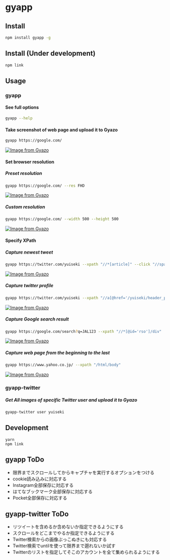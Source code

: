 # gyapp

## Install
```bash
npm install gyapp -g
```


## Install (Under development)
```bash
npm link
```


## Usage

### gyapp

#### See full options
```bash
gyapp --help
```

#### Take screenshot of web page and upload it to Gyazo
```bash
gyapp https://google.com/
```
[![Image from Gyazo](https://i.gyazo.com/3fc4e71f5512e2348c043eb14e027364.png)](https://gyazo.com/3fc4e71f5512e2348c043eb14e027364)


#### Set browser resolution

##### Preset resolution
```bash
gyapp https://google.com/ --res FHD
```
[![Image from Gyazo](https://i.gyazo.com/6451ed1f395fb8386a8ca984d3ee8b4b.png)](https://gyazo.com/6451ed1f395fb8386a8ca984d3ee8b4b)


##### Custom resolution
```bash
gyapp https://google.com/ --width 500 --height 500
```
[![Image from Gyazo](https://i.gyazo.com/8e35578d27a75c68003a601bff8f64f5.png)](https://gyazo.com/8e35578d27a75c68003a601bff8f64f5)


#### Specify XPath

##### Capture newest tweet
```bash
gyapp https://twitter.com/yuiseki --xpath "//*[article]" --click "//span[text() = '表示']" --height 1200
```
[![Image from Gyazo](https://i.gyazo.com/ac4be8c1eb39a4d5dc445f5edd414777.png)](https://gyazo.com/ac4be8c1eb39a4d5dc445f5edd414777)


##### Capture twitter profile
```bash
gyapp https://twitter.com/yuiseki --xpath "//a[@href='/yuiseki/header_photo']/parent::node()"
```
[![Image from Gyazo](https://i.gyazo.com/56089f691ab7011fd3b57d4ef02aa4ec.png)](https://gyazo.com/56089f691ab7011fd3b57d4ef02aa4ec)


##### Capture Google search result
```bash
gyapp https://google.com/search?q=JAL123 --xpath "//*[@id='rso']/div"
```
[![Image from Gyazo](https://i.gyazo.com/b4d6b49677c8b1e40aa19b247621e54d.png)](https://gyazo.com/b4d6b49677c8b1e40aa19b247621e54d)


##### Capture web page from the beginning to the last
```bash
gyapp https://www.yahoo.co.jp/ --xpath "/html/body"
```
[![Image from Gyazo](https://i.gyazo.com/9141b83ed024e5ee4c5d75e06bda94db.png)](https://gyazo.com/9141b83ed024e5ee4c5d75e06bda94db)


### gyapp-twitter

##### Get All images of specific Twitter user and upload it to Gyazo
```bash
gyapp-twitter user yuiseki
```


## Development
```
yarn
npm link
```

## gyapp ToDo
- 限界までスクロールしてからキャプチャを実行するオプションをつける
- cookie読み込みに対応する
- Instagram全部保存に対応する
- はてなブックマーク全部保存に対応する
- Pocket全部保存に対応する

## gyapp-twitter ToDo
- リツイートを含めるか含めないか指定できるようにする
- スクロールをどこまでやるか指定できるようにする
- Twitter検索からの画像ぶっこぬきにも対応する
- Twitter検索でuntilを使って限界まで遡れないか試す
- Twitterのリストを指定してそこのアカウントを全て集められるようにする